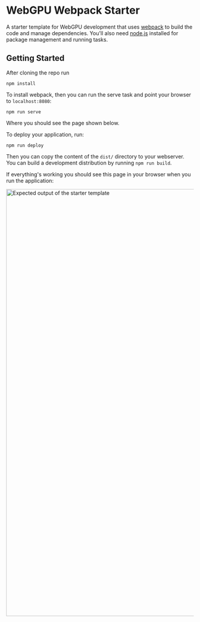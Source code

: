 # WebGPU Webpack Starter

A starter template for WebGPU development that uses [webpack](https://webpack.js.org/) to build the code
and manage dependencies. You'll also need [node.js](https://nodejs.org/) installed for package management
and running tasks.

## Getting Started

After cloning the repo run

```
npm install
```

To install webpack, then you can run the serve task and point your browser to `localhost:8080`:

```
npm run serve
```

Where you should see the page shown below.

To deploy your application, run:

```
npm run deploy
```

Then you can copy the content of the `dist/` directory to your webserver. You can build a development
distribution by running `npm run build`.

If everything's working you should see this page in your browser when you run the application:

<img width="1147" alt="Expected output of the starter template" src="https://user-images.githubusercontent.com/1522476/133895532-03f84dbd-bb3a-4c74-ab9d-fd74506c3a74.png">
